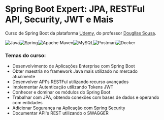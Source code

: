 # Spring Boot Expert: JPA, RESTFul API, Security, JWT e Mais
Curso de Spring Boot da plataforma [Udemy](https://www.udemy.com/course/spring-boot-expert/), do professor [Dougllas Sousa](https://github.com/dougllasfps).

![Java](https://img.shields.io/badge/java-%23ED8B00.svg?style=for-the-badge&logo=java&logoColor=white)![Spring](https://img.shields.io/badge/spring-%236DB33F.svg?style=for-the-badge&logo=spring&logoColor=white)![Apache Maven](https://img.shields.io/badge/Apache%20Maven-C71A36?style=for-the-badge&logo=Apache%20Maven&logoColor=white)![MySQL](https://img.shields.io/badge/mysql-%2300f.svg?style=for-the-badge&logo=mysql&logoColor=white)![Postman](https://img.shields.io/badge/Postman-FF6C37?style=for-the-badge&logo=postman&logoColor=white)![Docker](https://img.shields.io/badge/docker-%230db7ed.svg?style=for-the-badge&logo=docker&logoColor=white)

### Temas do curso:
* Desenvolvimento de Aplicações Enterprise com Spring Boot
* Obter maestria no framework Java mais utilizado no mercado atualmente
* Desenvolver API's RESTFul utilizando recurso avançados
* Implementar Autenticação utilizando Tokens JWT
* Conhecer e dominar os módulos do Spring Boot
* Trabalhar com JPA, obtendo conexões com bases de dados e operando com entidades
* Adicionar Segurança na Aplicação com Spring Security
* Documentar API's REST utilizando o SWAGGER